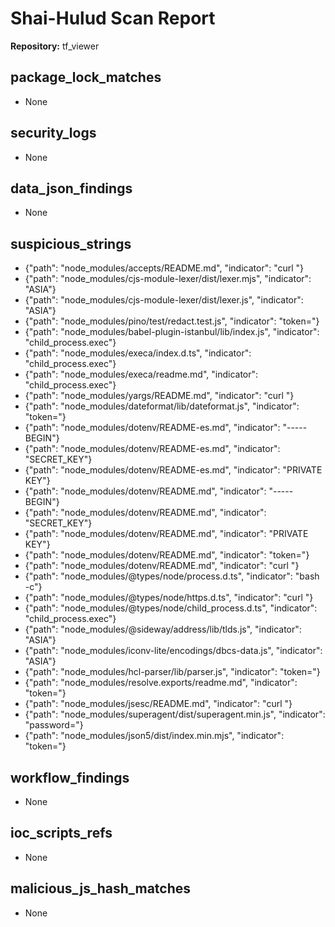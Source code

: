 # Shai-Hulud Scan Report

**Repository:** tf_viewer

## package_lock_matches

- None

## security_logs

- None

## data_json_findings

- None

## suspicious_strings

- {"path": "node_modules/accepts/README.md", "indicator": "curl "}
- {"path": "node_modules/cjs-module-lexer/dist/lexer.mjs", "indicator": "ASIA"}
- {"path": "node_modules/cjs-module-lexer/dist/lexer.js", "indicator": "ASIA"}
- {"path": "node_modules/pino/test/redact.test.js", "indicator": "token="}
- {"path": "node_modules/babel-plugin-istanbul/lib/index.js", "indicator": "child_process.exec"}
- {"path": "node_modules/execa/index.d.ts", "indicator": "child_process.exec"}
- {"path": "node_modules/execa/readme.md", "indicator": "child_process.exec"}
- {"path": "node_modules/yargs/README.md", "indicator": "curl "}
- {"path": "node_modules/dateformat/lib/dateformat.js", "indicator": "token="}
- {"path": "node_modules/dotenv/README-es.md", "indicator": "-----BEGIN"}
- {"path": "node_modules/dotenv/README-es.md", "indicator": "SECRET_KEY"}
- {"path": "node_modules/dotenv/README-es.md", "indicator": "PRIVATE KEY"}
- {"path": "node_modules/dotenv/README.md", "indicator": "-----BEGIN"}
- {"path": "node_modules/dotenv/README.md", "indicator": "SECRET_KEY"}
- {"path": "node_modules/dotenv/README.md", "indicator": "PRIVATE KEY"}
- {"path": "node_modules/dotenv/README.md", "indicator": "token="}
- {"path": "node_modules/dotenv/README.md", "indicator": "curl "}
- {"path": "node_modules/@types/node/process.d.ts", "indicator": "bash -c"}
- {"path": "node_modules/@types/node/https.d.ts", "indicator": "curl "}
- {"path": "node_modules/@types/node/child_process.d.ts", "indicator": "child_process.exec"}
- {"path": "node_modules/@sideway/address/lib/tlds.js", "indicator": "ASIA"}
- {"path": "node_modules/iconv-lite/encodings/dbcs-data.js", "indicator": "ASIA"}
- {"path": "node_modules/hcl-parser/lib/parser.js", "indicator": "token="}
- {"path": "node_modules/resolve.exports/readme.md", "indicator": "token="}
- {"path": "node_modules/jsesc/README.md", "indicator": "curl "}
- {"path": "node_modules/superagent/dist/superagent.min.js", "indicator": "password="}
- {"path": "node_modules/json5/dist/index.min.mjs", "indicator": "token="}

## workflow_findings

- None

## ioc_scripts_refs

- None

## malicious_js_hash_matches

- None


